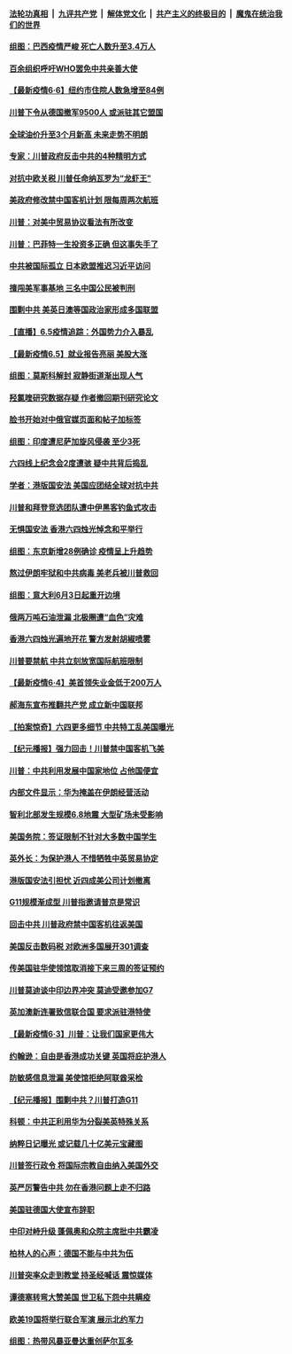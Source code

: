 

####  [法轮功真相](../../../../basic/blob/master/README.md?t=06061501) &nbsp;|&nbsp; [九评共产党](../../../../9ping.md/blob/master/README.md?t=06061501) &nbsp;|&nbsp; [解体党文化](../../../../jtdwh.md/blob/master/README.md?t=06061501)  &nbsp;|&nbsp; [共产主义的终极目的](../../../../gczydzjmd.md/blob/master/README.md?t=06061501) &nbsp;|&nbsp; [魔鬼在统治我们的世界](../../../../mgztzwmdsj.md/blob/master/README.md?t=06061501) 

#### [组图：巴西疫情严峻 死亡人数升至3.4万人](../pages/nsc418/n12164204.md?t=06061501) 

#### [百余组织呼吁WHO罢免中共亲善大使](../pages/nsc418/n12165915.md?t=06061501) 

#### [【最新疫情6·6】纽约市住院人数急增至84例](../pages/nsc418/n12165344.md?t=06061501) 

#### [川普下令从德国撤军9500人 或派驻其它盟国](../pages/nsc418/n12165378.md?t=06061501) 

#### [全球油价升至3个月新高 未来走势不明朗](../pages/nsc418/n12165348.md?t=06061501) 

#### [专家：川普政府反击中共的4种精明方式](../pages/nsc418/n12164857.md?t=06061501) 

#### [对抗中欧关税 川普任命纳瓦罗为“龙虾王”](../pages/nsc418/n12165075.md?t=06061501) 

#### [美政府修改禁中国客机计划 限每周两次航班](../pages/nsc418/n12164728.md?t=06061501) 

#### [川普：对美中贸易协议看法有所改变](../pages/nsc418/n12164627.md?t=06061501) 

#### [川普：巴菲特一生投资多正确 但这事失手了](../pages/nsc418/n12164600.md?t=06061501) 

#### [中共被国际孤立 日本欧盟推迟习近平访问](../pages/nsc418/n12164362.md?t=06061501) 

#### [擅闯美军事基地 三名中国公民被判刑](../pages/nsc418/n12164038.md?t=06061501) 

#### [围剿中共 美英日澳等国政治家形成多国联盟](../pages/nsc418/n12163944.md?t=06061501) 

#### [【直播】6.5疫情追踪：外国势力介入暴乱](../pages/nsc418/n12163841.md?t=06061501) 

#### [【最新疫情6.5】就业报告亮丽 美股大涨](../pages/nsc418/n12162771.md?t=06061501) 

#### [组图：莫斯科解封 寂静街道渐出现人气](../pages/nsc418/n12161545.md?t=06061501) 

#### [羟氯喹研究数据存疑 作者撤回期刊研究论文](../pages/nsc418/n12162576.md?t=06061501) 

#### [脸书开始对中俄官媒页面和帖子加标签](../pages/nsc418/n12162407.md?t=06061501) 

#### [组图：印度遭尼萨加旋风侵袭 至少3死](../pages/nsc418/n12160635.md?t=06061501) 

#### [六四线上纪念会2度遭骇 疑中共背后捣乱](../pages/nsc418/n12162103.md?t=06061501) 

#### [学者：港版国安法 美国应团结全球对抗中共](../pages/nsc418/n12161896.md?t=06061501) 

#### [川普和拜登竞选团队遭中伊黑客钓鱼式攻击](../pages/nsc418/n12161800.md?t=06061501) 

#### [无惧国安法 香港六四烛光悼念和平举行](../pages/nsc418/n12161678.md?t=06061501) 

#### [组图：东京新增28例确诊 疫情呈上升趋势](../pages/nsc418/n12157541.md?t=06061501) 

#### [熬过伊朗牢狱和中共病毒 美老兵被川普救回](../pages/nsc418/n12161745.md?t=06061501) 

#### [组图：意大利6月3日起重开边境](../pages/nsc418/n12158247.md?t=06061501) 

#### [俄两万吨石油泄漏 北极圈遭“血色”灾难](../pages/nsc418/n12161577.md?t=06061501) 

#### [香港六四烛光遍地开花 警方发射胡椒喷雾](../pages/nsc418/n12161492.md?t=06061501) 

#### [川普要禁航 中共立刻放宽国际航班限制](../pages/nsc418/n12160828.md?t=06061501) 

#### [【最新疫情6·4】美首领失业金低于200万人](../pages/nsc418/n12159368.md?t=06061501) 

#### [郝海东宣布推翻共产党 成立新中国联邦](../pages/nsc418/n12160534.md?t=06061501) 

#### [【拍案惊奇】六四更多细节 中共特工乱美国曝光](../pages/nsc418/n12159597.md?t=06061501) 

#### [【纪元播报】强力回击！川普禁中国客机飞美](../pages/nsc418/n12159420.md?t=06061501) 

#### [川普：中共利用发展中国家地位 占他国便宜](../pages/nsc418/n12159303.md?t=06061501) 

#### [内部文件显示：华为掩盖在伊朗经营活动](../pages/nsc418/n12158587.md?t=06061501) 

#### [智利北部发生规模6.8地震 大型矿场未受影响](../pages/nsc418/n12158880.md?t=06061501) 

#### [美国务院：签证限制不针对大多数中国学生](../pages/nsc418/n12158789.md?t=06061501) 

#### [英外长：为保护港人 不惜牺牲中英贸易协定](../pages/nsc418/n12158644.md?t=06061501) 

#### [港版国安法引担忧 近四成美公司计划撤离](../pages/nsc418/n12158412.md?t=06061501) 

#### [G11规模渐成型 川普指邀请普京是常识](../pages/nsc418/n12158395.md?t=06061501) 

#### [回击中共 川普政府禁中国客机往返美国](../pages/nsc418/n12158407.md?t=06061501) 

#### [美国反击数码税 对欧洲多国展开301调查](../pages/nsc418/n12157883.md?t=06061501) 

#### [传美国驻华使领馆取消接下来三周的签证预约](../pages/nsc418/n12157890.md?t=06061501) 

#### [川普莫迪谈中印边界冲突 莫迪受邀参加G7](../pages/nsc418/n12157884.md?t=06061501) 

#### [英加澳新连署致信联合国 要求派驻港特使](../pages/nsc418/n12157551.md?t=06061501) 

#### [【最新疫情6·3】川普：让我们国家更伟大](../pages/nsc418/n12156555.md?t=06061501) 

#### [约翰逊：自由是香港成功关键 英国将庇护港人](../pages/nsc418/n12157105.md?t=06061501) 

#### [防敏感信息泄漏 美使馆拒绝阿联酋采检](../pages/nsc418/n12156922.md?t=06061501) 

#### [【纪元播报】围剿中共？川普打造G11](../pages/nsc418/n12156669.md?t=06061501) 

#### [科顿：中共正利用华为分裂美英特殊关系](../pages/nsc418/n12156396.md?t=06061501) 

#### [纳粹日记曝光 或记载几十亿美元宝藏图](../pages/nsc418/n12156236.md?t=06061501) 

#### [川普签行政令 将国际宗教自由纳入美国外交](../pages/nsc418/n12155995.md?t=06061501) 

#### [英严厉警告中共 勿在香港问题上走不归路](../pages/nsc418/n12155666.md?t=06061501) 

#### [美国驻德国大使宣布辞职](../pages/nsc418/n12155800.md?t=06061501) 

#### [中印对峙升级 蓬佩奥和众院主席批中共霸凌](../pages/nsc418/n12155749.md?t=06061501) 

#### [柏林人的心声：德国不能与中共为伍](../pages/nsc418/n12155003.md?t=06061501) 

#### [川普突率众走到教堂 持圣经喊话 震惊媒体](../pages/nsc418/n12155081.md?t=06061501) 

#### [谭德塞转弯大赞美国 世卫私下怨中共瞒疫](../pages/nsc418/n12154952.md?t=06061501) 

#### [欧美19国将举行联合军演 展示北约军力](../pages/nsc418/n12154910.md?t=06061501) 

#### [组图：热带风暴亚曼达重创萨尔瓦多](../pages/nsc418/n12154309.md?t=06061501) 

